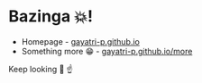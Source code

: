 # Bazinga 💥!

- Homepage - [gayatri-p.github.io](https://gayatri-p.github.io)
- Something more 😁 - [gayatri-p.github.io/more](https://gayatri-p.github.io/more)

Keep looking 🔭 ☝